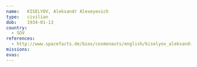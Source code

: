 ```yaml
---
name:	KISELYOV, Aleksandr Alexeyevich 
type:	civilian
dob:	1934-01-13
country:
  - SOV
references:
  - http://www.spacefacts.de/bios/cosmonauts/english/kiselyov_aleksandr.htm
missions:
evas:
---
```

